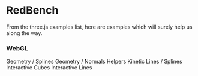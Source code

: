 # RedBench

From the three.js examples list, here are examples which will surely help us along the way.


### WebGL

Geometry / Splines
Geometry / Normals
Helpers
Kinetic
Lines / Splines
Interactive Cubes
Interactive Lines
